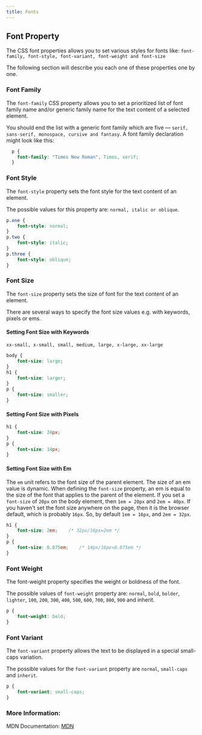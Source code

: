 ```yaml
---
title: Fonts
---
```


## Font Property

The CSS font properties allows you to set various styles for fonts like: `font-family, font-style, font-variant, font-weight and font-size`

The following section will describe you each one of these properties one by one.

### Font Family

The `font-family` CSS property allows you to set a prioritized list of font family name and/or generic family name for the text content of a selected element.

You should end the list with a generic font family which are five — `serif, sans-serif, monospace, cursive and fantasy`. A font family declaration might look like this:

```css 
  p {
    font-family: "Times New Roman", Times, serif;
  }
```

### Font Style

The `font-style` property sets the font style for the text content of an element.

The possible values for this property are: `normal, italic or oblique`.

```css 
p.one {
    font-style: normal;
}
p.two {
    font-style: italic;
}
p.three {
    font-style: oblique;
}
```

### Font Size

The `font-size` property sets the size of font for the text content of an element.

There are several ways to specify the font size values e.g. with keywords, pixels or ems.

#### Setting Font Size with Keywords

`xx-small, x-small, small, medium, large, x-large, xx-large`

```css 
body {
    font-size: large;
}
h1 {
    font-size: larger;
}
p {
    font-size: smaller;
}
```

#### Setting Font Size with Pixels

```css 
h1 {
    font-size: 24px;
}
p {
    font-size: 14px;
}
```

#### Setting Font Size with Em

The `em` unit refers to the font size of the parent element.
The size of an em value is dynamic. When defining the `font-size` property, an em is equal to the size of the font that applies to the parent of the element.
If you set a `font-size` of `20px` on the body element, then `1em = 20px` and `2em = 40px`.
If you haven't set the font size anywhere on the page, then it is the browser default, which is probably `16px`. So, by default `1em = 16px`, and `2em = 32px`.

```css 
h1 {
    font-size: 2em;    /* 32px/16px=2em */
}
p {
    font-size: 0.875em;    /* 14px/16px=0.875em */
}
```

### Font Weight

The font-weight property specifies the weight or boldness of the font.

The possible values of `font-weight` property are: `normal`, `bold`, `bolder`, `lighter`, `100`, `200`, `300`, `400`, `500`, `600`, `700`, `800`, `900` and inherit.

```css 
p {
    font-weight: bold;
}
```

### Font Variant

The `font-variant` property allows the text to be displayed in a special small-caps variation.

The possible values for the `font-variant` property are `normal`, `small-caps` and `inherit`.

```css 
p {
    font-variant: small-caps;
}
```


### More Information:

MDN Documentation: <a href='https://developer.mozilla.org/en-US/docs/Web/CSS/font' target='_blank' rel='nofollow'>MDN</a>

